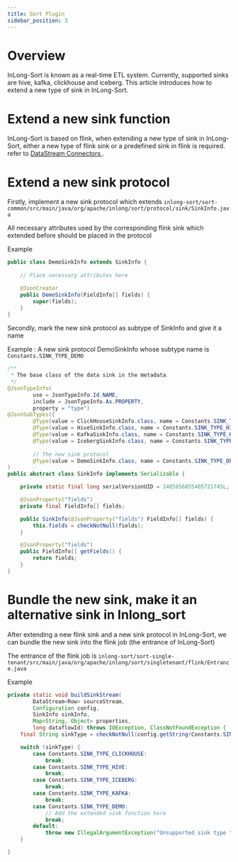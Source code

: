 ```yaml
---
title: Sort Plugin
sidebar_position: 3
---
```


# Overview
InLong-Sort is known as a real-time ETL system. Currently, supported sinks are hive, kafka, clickhouse and iceberg.
This article introduces how to extend a new type of sink in InLong-Sort.

# Extend a new sink function
InLong-Sort is based on flink, when extending a new type of sink in InLong-Sort, either a new type of flink sink
or a predefined sink in flink is required.
refer to [DataStream Connectors ](https://nightlies.apache.org/flink/flink-docs-release-1.13/docs/connectors/datastream/overview/#datastream-connectors).

# Extend a new sink protocol
Firstly, implement a new sink protocol which extends
`inlong-sort/sort-common/src/main/java/org/apache/inlong/sort/protocol/sink/SinkInfo.java`

All necessary attributes used by the corresponding flink sink which extended before should be placed in the protocol

Example
```java
public class DemoSinkInfo extends SinkInfo {
    
    // Place necessary attributes here

    @JsonCreator
    public DemoSinkInfo(FieldInfo[] fields) {
        super(fields);
    }
}
```

Secondly, mark the new sink protocol as subtype of SinkInfo and give it a name

Example : A new sink protocol DemoSinkInfo whose subtype name is `Constants.SINK_TYPE_DEMO`
```java
/**
 * The base class of the data sink in the metadata.
 */
@JsonTypeInfo(
        use = JsonTypeInfo.Id.NAME,
        include = JsonTypeInfo.As.PROPERTY,
        property = "type")
@JsonSubTypes({
        @Type(value = ClickHouseSinkInfo.class, name = Constants.SINK_TYPE_CLICKHOUSE),
        @Type(value = HiveSinkInfo.class, name = Constants.SINK_TYPE_HIVE),
        @Type(value = KafkaSinkInfo.class, name = Constants.SINK_TYPE_KAFKA),
        @Type(value = IcebergSinkInfo.class, name = Constants.SINK_TYPE_ICEBERG),
        
        // The new sink protocol
        @Type(value = DemoSinkInfo.class, name = Constants.SINK_TYPE_DEMO)}
)
public abstract class SinkInfo implements Serializable {

    private static final long serialVersionUID = 1485856855405721745L;

    @JsonProperty("fields")
    private final FieldInfo[] fields;

    public SinkInfo(@JsonProperty("fields") FieldInfo[] fields) {
        this.fields = checkNotNull(fields);
    }

    @JsonProperty("fields")
    public FieldInfo[] getFields() {
        return fields;
    }
}
```

# Bundle the new sink, make it an alternative sink in Inlong_sort
After extending a new flink sink and a new sink protocol in InLong-Sort, we can bundle the new sink into the flink job
(the entrance of InLong-Sort)

The entrance of the flink job is `inlong-sort/sort-single-tenant/src/main/java/org/apache/inlong/sort/singletenant/flink/Entrance.java`

Example

``` java
private static void buildSinkStream(
        DataStream<Row> sourceStream,
        Configuration config,
        SinkInfo sinkInfo,
        Map<String, Object> properties,
        long dataflowId) throws IOException, ClassNotFoundException {
    final String sinkType = checkNotNull(config.getString(Constants.SINK_TYPE));

    switch (sinkType) {
        case Constants.SINK_TYPE_CLICKHOUSE:
            break;
        case Constants.SINK_TYPE_HIVE:
            break;
        case Constants.SINK_TYPE_ICEBERG:
            break;
        case Constants.SINK_TYPE_KAFKA:
            break;
        case Constants.SINK_TYPE_DEMO:
            // Add the extended sink function here
            break;
        default:
            throw new IllegalArgumentException("Unsupported sink type " + sinkType);
    }

}

```